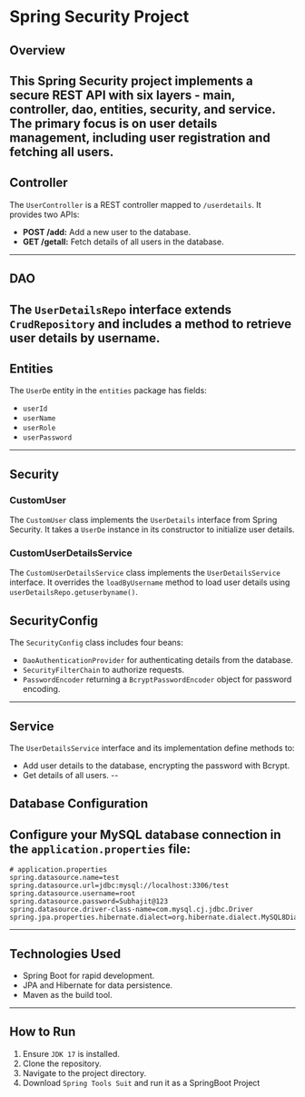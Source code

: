 # Spring Security Project

## Overview

This Spring Security project implements a secure REST API with six layers - main, controller, dao, entities, security, and service. The primary focus is on user details management, including user registration and fetching all users.
---
## Controller

The `UserController` is a REST controller mapped to `/userdetails`. It provides two APIs:

- **POST /add:** Add a new user to the database.
- **GET /getall:** Fetch details of all users in the database.
---
## DAO

The `UserDetailsRepo` interface extends `CrudRepository` and includes a method to retrieve user details by username.
---
## Entities

The `UserDe` entity in the `entities` package has fields:
- `userId`
- `userName`
- `userRole`
- `userPassword`
---
## Security

### CustomUser

The `CustomUser` class implements the `UserDetails` interface from Spring Security. It takes a `UserDe` instance in its constructor to initialize user details.

### CustomUserDetailsService

The `CustomUserDetailsService` class implements the `UserDetailsService` interface. It overrides the `loadByUsername` method to load user details using `userDetailsRepo.getuserbyname()`.

## SecurityConfig

The `SecurityConfig` class includes four beans:
- `DaoAuthenticationProvider` for authenticating details from the database.
- `SecurityFilterChain` to authorize requests.
- `PasswordEncoder` returning a `BcryptPasswordEncoder` object for password encoding.
---
## Service

The `UserDetailsService` interface and its implementation define methods to:
- Add user details to the database, encrypting the password with Bcrypt.
- Get details of all users.
--
## Database Configuration

Configure your MySQL database connection in the `application.properties` file:
---
```properties
# application.properties
spring.datasource.name=test
spring.datasource.url=jdbc:mysql://localhost:3306/test
spring.datasource.username=root
spring.datasource.password=Subhajit@123
spring.datasource.driver-class-name=com.mysql.cj.jdbc.Driver
spring.jpa.properties.hibernate.dialect=org.hibernate.dialect.MySQL8Dialect
```
---
## Technologies Used
- Spring Boot for rapid development.
- JPA and Hibernate for data persistence.
- Maven as the build tool.
---
## How to Run
1. Ensure `JDK 17` is installed.
2. Clone the repository.
3. Navigate to the project directory.
4. Download `Spring Tools Suit` and run it as a SpringBoot Project
